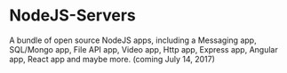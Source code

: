 # NodeJS-Servers
A bundle of open source NodeJS apps, including a Messaging app, SQL/Mongo app, File API app, Video app, Http app, Express app, Angular app, React app and maybe more.  (coming July 14, 2017)
